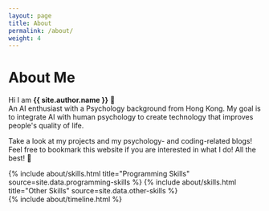 ```yaml
---
layout: page
title: About
permalink: /about/
weight: 4
---
```


# **About Me**

Hi I am **{{ site.author.name }}** :wave:<br>
An AI enthusiast with a Psychology background from Hong Kong. My goal is to integrate AI with human psychology to create technology that improves people's quality of life.

Take a look at my projects and my psychology- and coding-related blogs! Feel free to bookmark this website if you are interested in what I do! All the best! :robot:

<div class="row">
{% include about/skills.html title="Programming Skills" source=site.data.programming-skills %}
{% include about/skills.html title="Other Skills" source=site.data.other-skills %}
</div>

<div class="row">
{% include about/timeline.html %}
</div>